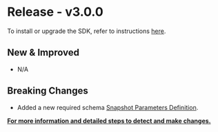# Release - v3.0.0

To install or upgrade the SDK, refer to instructions [here](/Getting_Started.md#installation).

## New & Improved
* N/A <!--TBD-->

## Breaking Changes

* Added a new required schema [Snapshot Parameters Definition](/References/Schemas_and_Autogenerated_Classes.md#snapshotparametersdefinition-schema).

[**For more information and detailed steps to detect and make changes.**](/Release_Notes/3.0.0/3.0.0_Breaking_Changes#new-required-schema)